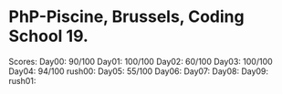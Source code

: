 # PhP-Piscine, Brussels, Coding School 19.

Scores:
Day00: 90/100
Day01: 100/100
Day02: 60/100
Day03: 100/100
Day04: 94/100
rush00:
Day05: 55/100
Day06:
Day07:
Day08:
Day09:
rush01:
